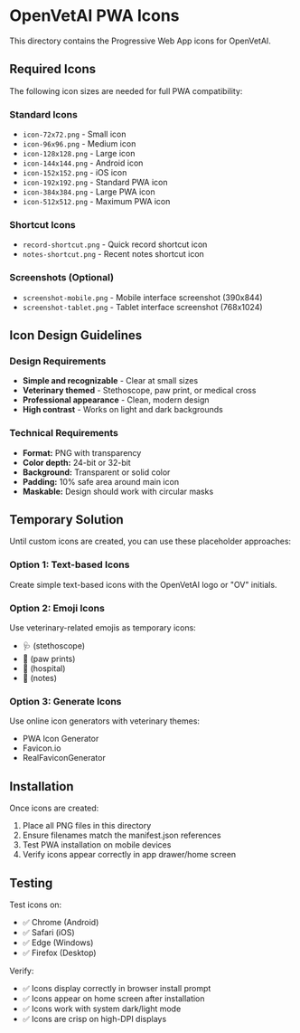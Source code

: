 # OpenVetAI PWA Icons

This directory contains the Progressive Web App icons for OpenVetAI.

## Required Icons

The following icon sizes are needed for full PWA compatibility:

### Standard Icons
- `icon-72x72.png` - Small icon
- `icon-96x96.png` - Medium icon  
- `icon-128x128.png` - Large icon
- `icon-144x144.png` - Android icon
- `icon-152x152.png` - iOS icon
- `icon-192x192.png` - Standard PWA icon
- `icon-384x384.png` - Large PWA icon
- `icon-512x512.png` - Maximum PWA icon

### Shortcut Icons
- `record-shortcut.png` - Quick record shortcut icon
- `notes-shortcut.png` - Recent notes shortcut icon

### Screenshots (Optional)
- `screenshot-mobile.png` - Mobile interface screenshot (390x844)
- `screenshot-tablet.png` - Tablet interface screenshot (768x1024)

## Icon Design Guidelines

### Design Requirements
- **Simple and recognizable** - Clear at small sizes
- **Veterinary themed** - Stethoscope, paw print, or medical cross
- **Professional appearance** - Clean, modern design
- **High contrast** - Works on light and dark backgrounds

### Technical Requirements
- **Format:** PNG with transparency
- **Color depth:** 24-bit or 32-bit
- **Background:** Transparent or solid color
- **Padding:** 10% safe area around main icon
- **Maskable:** Design should work with circular masks

## Temporary Solution

Until custom icons are created, you can use these placeholder approaches:

### Option 1: Text-based Icons
Create simple text-based icons with the OpenVetAI logo or "OV" initials.

### Option 2: Emoji Icons
Use veterinary-related emojis as temporary icons:
- 🩺 (stethoscope)
- 🐾 (paw prints)
- 🏥 (hospital)
- 📝 (notes)

### Option 3: Generate Icons
Use online icon generators with veterinary themes:
- PWA Icon Generator
- Favicon.io
- RealFaviconGenerator

## Installation

Once icons are created:
1. Place all PNG files in this directory
2. Ensure filenames match the manifest.json references
3. Test PWA installation on mobile devices
4. Verify icons appear correctly in app drawer/home screen

## Testing

Test icons on:
- ✅ Chrome (Android)
- ✅ Safari (iOS)
- ✅ Edge (Windows)
- ✅ Firefox (Desktop)

Verify:
- ✅ Icons display correctly in browser install prompt
- ✅ Icons appear on home screen after installation
- ✅ Icons work with system dark/light mode
- ✅ Icons are crisp on high-DPI displays
